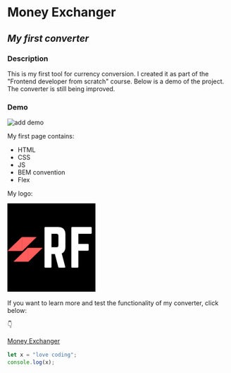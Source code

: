# **Money Exchanger**

## *My first converter*


### Description

This is my first tool for currency conversion. I created it as part of the "Frontend developer from scratch" course. Below is a demo of the project. The converter is still being improved.

### Demo

![add demo](gifs\exchangerNewGif.gif)

My first page contains:
- HTML
- CSS
- JS
- BEM convention
- Flex

My logo:

![LOGO](graphics\RFLogo.png)

If you want to learn more and test the functionality of my converter, click below:

👇

[Money Exchanger](https://robfyd.github.io/Money-Exchanger/)


```javascript
let x = "love coding";
console.log(x);
```